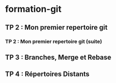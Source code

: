 # formation-git

## TP 2 : Mon premier repertoire git

### TP 2 : Mon premier repertoire git (suite)

## TP 3 : Branches, Merge et Rebase

## TP 4 : Répertoires Distants
